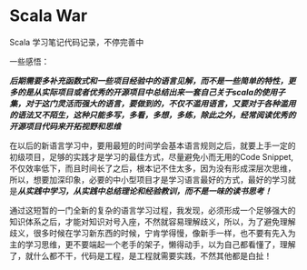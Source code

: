 # Scala War


Scala 学习笔记代码记录，不停完善中


一些感悟：

***后期需要多补充函数式和一些项目经验中的语言见解，而不是一些简单的特性，更多的是从实际项目或者优秀的开源项目中总结出来一套自己关于scala的使用子集，对于这门灵活而强大的语言，要做到的，不仅不滥用语言，又要对于各种滥用的语法又不陌生，这种只能多写，多看，多想，多练，除此之外，经常阅读优秀的开源项目代码来开拓视野和思维***


在以后的新语言学习中，要用最短的时间学会基本语言规则之后，就要上手一定的初级项目，足够的实践才是学习的最佳方式，尽量避免小而无用的Code Snippet,不仅效率低下，而且时间长了之后，根本记不住太多，因为没有形成深层次思维，所以，想要加深印象，必要的中小型项目才是学习语言最好的方式，最好的学习就是***从实践中学习，从实践中总结理论和经验教训，而不是一味的读书思考！***


通过这短暂的一门全新的复杂的语言学习过程，我发现，必须形成一个足够强大的知识体系之后，才能对知识对号入座，不然就容易理解歧义，所以，为了避免理解歧义，很多时候在学习新东西的时候，宁肯学得慢，像新手一样，也不要有先入为主的学习思维，更不要端起一个老手的架子，懒得动手，以为自己都看懂了，理解了，就什么都不干，代码是工程，是工程就需要实践，不然其他都是白扯！
